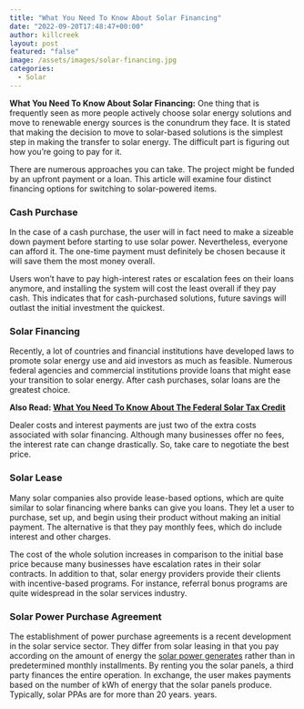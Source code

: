 ```yaml
---
title: "What You Need To Know About Solar Financing"
date: "2022-09-20T17:48:47+00:00"
author: killcreek
layout: post
featured: "false"
image: /assets/images/solar-financing.jpg
categories:
  - Solar
---
```


**What You Need To Know About Solar Financing:** One thing that is frequently seen as more people actively choose solar energy solutions and move to renewable energy sources is the conundrum they face. It is stated that making the decision to move to solar-based solutions is the simplest step in making the transfer to solar energy. The difficult part is figuring out how you’re going to pay for it.

There are numerous approaches you can take. The project might be funded by an upfront payment or a loan. This article will examine four distinct financing options for switching to solar-powered items.

### **Cash Purchase**

In the case of a cash purchase, the user will in fact need to make a sizeable down payment before starting to use solar power. Nevertheless, everyone can afford it. The one-time payment must definitely be chosen because it will save them the most money overall.

Users won’t have to pay high-interest rates or escalation fees on their loans anymore, and installing the system will cost the least overall if they pay cash. This indicates that for cash-purchased solutions, future savings will outlast the initial investment the quickest.

### **Solar Financing**

Recently, a lot of countries and financial institutions have developed laws to promote solar energy use and aid investors as much as feasible. Numerous federal agencies and commercial institutions provide loans that might ease your transition to solar energy. After cash purchases, solar loans are the greatest choice.

**Also Read: [What You Need To Know About The Federal Solar Tax Credit](/what-you-need-to-know-about-the-federal-solar-tax-credit/)**

Dealer costs and interest payments are just two of the extra costs associated with solar financing. Although many businesses offer no fees, the interest rate can change drastically. So, take care to negotiate the best price.

### **Solar Lease**

Many solar companies also provide lease-based options, which are quite similar to solar financing where banks can give you loans. They let a user to purchase, set up, and begin using their product without making an initial payment. The alternative is that they pay monthly fees, which do include interest and other charges.

The cost of the whole solution increases in comparison to the initial base price because many businesses have escalation rates in their solar contracts. In addition to that, solar energy providers provide their clients with incentive-based programs. For instance, referral bonus programs are quite widespread in the solar services industry.

### **Solar Power Purchase Agreement**

The establishment of power purchase agreements is a recent development in the solar service sector. They differ from solar leasing in that you pay according on the amount of energy the [solar power generates](/solar-guide-how-much-power-does-a-tv-consume/) rather than in predetermined monthly installments. By renting you the solar panels, a third party finances the entire operation. In exchange, the user makes payments based on the number of kWh of energy that the solar panels produce. Typically, solar PPAs are for more than 20 years. years.
